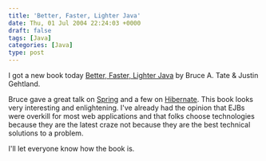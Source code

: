 ```yaml
---
title: 'Better, Faster, Lighter Java'
date: Thu, 01 Jul 2004 22:24:03 +0000
draft: false
tags: [Java]
categories: [Java]
type: post
---
```


I got a new book today [Better, Faster, Lighter Java](http://www.amazon.com/exec/obidos/tg/detail/-/0596006764/qid=1088734889/sr=8-1/ref=sr_8_xs_ap_i1_xgl14/103-9535648-5135824?v=glance&s=books&n=507846) by Bruce A. Tate & Justin Gehtland.

Bruce gave a great talk on [Spring](http://www.springframework.org/) and a few on [Hibernate](http://www.hibernate.org). This book looks very interesting and enlightening. I've already had the opinion that EJBs were overkill for most web applications and that folks choose technologies because they are the latest craze not because they are the best technical solutions to a problem.

I'll let everyone know how the book is.